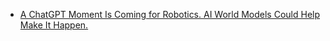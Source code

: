 - [A ChatGPT Moment Is Coming for Robotics. AI World Models Could Help Make It Happen.](https://cur.at/tOx298?m=web)
